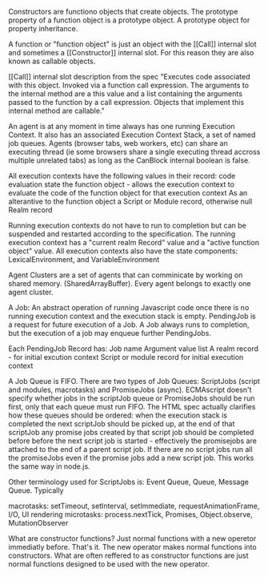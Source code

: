 Constructors are functiono objects that create objects. The prototype property of a function object is a prototype object. A prototype object for property inheritance.

A function or "function object" is just an object with the [[Call]] internal slot and sometimes a [[Constructor]] internal slot. For this reason they are also known as callable objects.

[[Call]] internal slot description from the spec "Executes code associated with this object. Invoked via a function call expression. The arguments to the internal method are a this value and a list containing the arguments passed to the function by a call expression. Objects that implement this internal method are callable."

An agent is at any moment in time always has one running Execution Context. It also has an associated Execution Context Stack, a set of named job queues. Agents (browser tabs, web workers, etc) can share an executing thread (ie some browsers share a single executing thread accross multiple unrelated tabs) as long as the CanBlock internal boolean is false. 

All execution contexts have the following values in their record:
  code evaluation state
  the function object - allows the execution context to evaluate the code of the function object for that execution context
  As an alterantive to the function object a Script or Module record, otherwise null
  Realm record

Running execution contexts do not have to run to completion but can be suspended and restarted according to the specification. 
The running execution context has a "current realm Record" value and a "active function object" value. All execution contexts also have the state components: LexicalEnvironment, and VariableEnvironment



Agent Clusters are a set of agents that can comminicate by working on shared memory. (SharedArrayBuffer). Every agent belongs to exactly one agent cluster.

A Job: An abstract operation of running Javascript code once there is no running execution context and the execution stack is empty.
PendingJob is a request for future execution of a Job. A Job always runs to completion, but the execution of a job may enqueue further PendingJobs.

Each PendingJob Record has:
  Job name
  Argument value list
  A realm record - for initial excution context
  Script or module record for initial execution context
  
A Job Queue is FIFO. There are two types of Job Queues: ScriptJobs (script and modules, macrotasks) and PromiseJobs (async). ECMAscript doesn't specify whether jobs in the scriptJob queue or PromiseJobs should be run first, only that each queue must run FIFO. The HTML spec actually clarifies how these queues should be ordered: when the execution stack is completed the next scriptJob should be picked up, at the end of that scriptJob any promise jobs created by that script job should be completed before before the next script job is started - effectively the promisejobs are attached to the end of a parent script job. If there are no script jobs run all the promiseJobs even if the promise jobs add a new script job. This works the same way in node.js.

Other terminology used for ScriptJobs is: Event Queue, Queue, Message Queue. Typically

macrotasks: setTimeout, setInterval, setImmediate, requestAnimationFrame, I/O, UI rendering
microtasks: process.nextTick, Promises, Object.observe, MutationObserver

What are constructor functions? Just normal functions with a new operetor immediatly before. That's it. The new operator makes normal functions into constructors. What are often reffered to as constructor functions are just normal functions designed to be used with the new operator.

